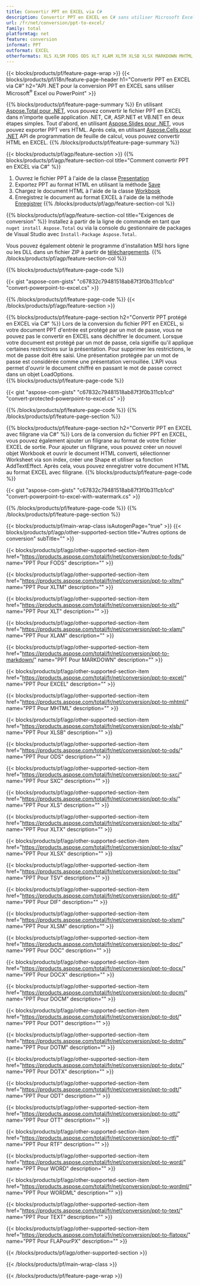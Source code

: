 ```yaml
---
title: Convertir PPT en EXCEL via C#
description: Convertir PPT en EXCEL en C# sans utiliser Microsoft Excel ou Powerpoint
url: /fr/net/conversion/ppt-to-excel/
family: total
platformtag: net
feature: conversion
informat: PPT
outformat: EXCEL
otherformats: XLS XLSM FODS ODS XLT XLAM XLTM XLSB XLSX MARKDOWN MHTML XLTX EXCEL SXC TSV DIF DOC DOCX DOCM DOT DOTM DOTX ODT OTT RTF WORD WORDML TEXT FLATOPX
---
```

{{< blocks/products/pf/feature-page-wrap >}}
{{< blocks/products/pf/i18n/feature-page-header h1="Convertir PPT en EXCEL via C#" h2="API .NET pour la conversion PPT en EXCEL sans utiliser Microsoft<sup>&reg;</sup> Excel ou PowerPoint" >}}

{{% blocks/products/pf/feature-page-summary %}}
En utilisant [Aspose.Total pour .NET](https://products.aspose.com/total/net/), vous pouvez convertir le fichier PPT en EXCEL dans n'importe quelle application .NET, C#, ASP.NET et VB.NET en deux étapes simples. Tout d'abord, en utilisant [Aspose.Slides pour .NET](https://products.aspose.com/slides/net/), vous pouvez exporter PPT vers HTML. Après cela, en utilisant [Aspose.Cells pour .NET](https://products.aspose.com/cells/net/) API de programmation de feuille de calcul, vous pouvez convertir HTML en EXCEL.
{{% /blocks/products/pf/feature-page-summary  %}}

{{< blocks/products/pf/agp/feature-section >}}
{{% blocks/products/pf/agp/feature-section-col title="Comment convertir PPT en EXCEL via C#" %}}
1. Ouvrez le fichier PPT à l'aide de la classe [Presentation](https://apireference.aspose.com/slides/net/aspose.slides/presentation)
2. Exportez PPT au format HTML en utilisant la méthode [Save](https://apireference.aspose.com/slides/net/aspose.slides.presentation/save/methods/5)
3. Chargez le document HTML à l'aide de la classe [Workbook](https://apireference.aspose.com/cells/net/aspose.cells/workbook)
4. Enregistrez le document au format EXCEL à l'aide de la méthode [Enregistrer](https://apireference.aspose.com/cells/net/aspose.cells.workbook/save/methods/4)
{{% /blocks/products/pf/agp/feature-section-col %}}

{{% blocks/products/pf/agp/feature-section-col title="Exigences de conversion" %}}
Installez à partir de la ligne de commande en tant que ```nuget install Aspose.Total``` ou via la console du gestionnaire de packages de Visual Studio avec ```Install-Package Aspose.Total```.

Vous pouvez également obtenir le programme d'installation MSI hors ligne ou les DLL dans un fichier ZIP à partir de [téléchargements](https://downloads.aspose.com/total/net).
{{% /blocks/products/pf/agp/feature-section-col %}}

{{% blocks/products/pf/feature-page-code %}}

{{< gist "aspose-com-gists" "c67832c79481518ab87f3f0b311cb1cd" "convert-powerpoint-to-excel.cs" >}}


{{% /blocks/products/pf/feature-page-code %}}
{{< /blocks/products/pf/agp/feature-section >}}

{{% blocks/products/pf/feature-page-section  h2="Convertir PPT protégé en EXCEL via C#" %}}
Lors de la conversion du fichier PPT en EXCEL, si votre document PPT d'entrée est protégé par un mot de passe, vous ne pouvez pas le convertir en EXCEL sans déchiffrer le document. Lorsque votre document est protégé par un mot de passe, cela signifie qu'il applique certaines restrictions sur la présentation. Pour supprimer les restrictions, le mot de passe doit être saisi. Une présentation protégée par un mot de passe est considérée comme une présentation verrouillée. L'API vous permet d'ouvrir le document chiffré en passant le mot de passe correct dans un objet LoadOptions.  
{{% blocks/products/pf/feature-page-code %}}

{{< gist "aspose-com-gists" "c67832c79481518ab87f3f0b311cb1cd" "convert-protected-powerpoint-to-excel.cs" >}}

{{% /blocks/products/pf/feature-page-code  %}}
{{% /blocks/products/pf/feature-page-section %}}

{{% blocks/products/pf/feature-page-section  h2="Convertir PPT en EXCEL avec filigrane via C#" %}}
Lors de la conversion du fichier PPT en EXCEL, vous pouvez également ajouter un filigrane au format de votre fichier EXCEL de sortie. Pour ajouter un filigrane, vous pouvez créer un nouvel objet Workbook et ouvrir le document HTML converti, sélectionner Worksheet via son index, créer une Shape et utiliser sa fonction AddTextEffect. Après cela, vous pouvez enregistrer votre document HTML au format EXCEL avec filigrane. 
{{% blocks/products/pf/feature-page-code %}}

{{< gist "aspose-com-gists" "c67832c79481518ab87f3f0b311cb1cd" "convert-powerpoint-to-excel-with-watermark.cs" >}}

{{% /blocks/products/pf/feature-page-code  %}}
{{% /blocks/products/pf/feature-page-section %}}

{{< blocks/products/pf/main-wrap-class isAutogenPage="true" >}}
{{< blocks/products/pf/agp/other-supported-section title="Autres options de conversion" subTitle="" >}}

{{< blocks/products/pf/agp/other-supported-section-item href="https://products.aspose.com/total/fr/net/conversion/ppt-to-fods/" name="PPT Pour FODS" description="" >}}

{{< blocks/products/pf/agp/other-supported-section-item href="https://products.aspose.com/total/fr/net/conversion/ppt-to-xltm/" name="PPT Pour XLTM" description="" >}}

{{< blocks/products/pf/agp/other-supported-section-item href="https://products.aspose.com/total/fr/net/conversion/ppt-to-xlt/" name="PPT Pour XLT" description="" >}}

{{< blocks/products/pf/agp/other-supported-section-item href="https://products.aspose.com/total/fr/net/conversion/ppt-to-xlam/" name="PPT Pour XLAM" description="" >}}

{{< blocks/products/pf/agp/other-supported-section-item href="https://products.aspose.com/total/fr/net/conversion/ppt-to-markdown/" name="PPT Pour MARKDOWN" description="" >}}

{{< blocks/products/pf/agp/other-supported-section-item href="https://products.aspose.com/total/fr/net/conversion/ppt-to-excel/" name="PPT Pour EXCEL" description="" >}}

{{< blocks/products/pf/agp/other-supported-section-item href="https://products.aspose.com/total/fr/net/conversion/ppt-to-mhtml/" name="PPT Pour MHTML" description="" >}}

{{< blocks/products/pf/agp/other-supported-section-item href="https://products.aspose.com/total/fr/net/conversion/ppt-to-xlsb/" name="PPT Pour XLSB" description="" >}}

{{< blocks/products/pf/agp/other-supported-section-item href="https://products.aspose.com/total/fr/net/conversion/ppt-to-ods/" name="PPT Pour ODS" description="" >}}

{{< blocks/products/pf/agp/other-supported-section-item href="https://products.aspose.com/total/fr/net/conversion/ppt-to-sxc/" name="PPT Pour SXC" description="" >}}

{{< blocks/products/pf/agp/other-supported-section-item href="https://products.aspose.com/total/fr/net/conversion/ppt-to-xls/" name="PPT Pour XLS" description="" >}}

{{< blocks/products/pf/agp/other-supported-section-item href="https://products.aspose.com/total/fr/net/conversion/ppt-to-xltx/" name="PPT Pour XLTX" description="" >}}

{{< blocks/products/pf/agp/other-supported-section-item href="https://products.aspose.com/total/fr/net/conversion/ppt-to-xlsx/" name="PPT Pour XLSX" description="" >}}

{{< blocks/products/pf/agp/other-supported-section-item href="https://products.aspose.com/total/fr/net/conversion/ppt-to-tsv/" name="PPT Pour TSV" description="" >}}

{{< blocks/products/pf/agp/other-supported-section-item href="https://products.aspose.com/total/fr/net/conversion/ppt-to-dif/" name="PPT Pour DIF" description="" >}}

{{< blocks/products/pf/agp/other-supported-section-item href="https://products.aspose.com/total/fr/net/conversion/ppt-to-xlsm/" name="PPT Pour XLSM" description="" >}}

{{< blocks/products/pf/agp/other-supported-section-item href="https://products.aspose.com/total/fr/net/conversion/ppt-to-doc/" name="PPT Pour DOC" description="" >}}

{{< blocks/products/pf/agp/other-supported-section-item href="https://products.aspose.com/total/fr/net/conversion/ppt-to-docx/" name="PPT Pour DOCX" description="" >}}

{{< blocks/products/pf/agp/other-supported-section-item href="https://products.aspose.com/total/fr/net/conversion/ppt-to-docm/" name="PPT Pour DOCM" description="" >}}

{{< blocks/products/pf/agp/other-supported-section-item href="https://products.aspose.com/total/fr/net/conversion/ppt-to-dot/" name="PPT Pour DOT" description="" >}}

{{< blocks/products/pf/agp/other-supported-section-item href="https://products.aspose.com/total/fr/net/conversion/ppt-to-dotm/" name="PPT Pour DOTM" description="" >}}

{{< blocks/products/pf/agp/other-supported-section-item href="https://products.aspose.com/total/fr/net/conversion/ppt-to-dotx/" name="PPT Pour DOTX" description="" >}}

{{< blocks/products/pf/agp/other-supported-section-item href="https://products.aspose.com/total/fr/net/conversion/ppt-to-odt/" name="PPT Pour ODT" description="" >}}

{{< blocks/products/pf/agp/other-supported-section-item href="https://products.aspose.com/total/fr/net/conversion/ppt-to-ott/" name="PPT Pour OTT" description="" >}}

{{< blocks/products/pf/agp/other-supported-section-item href="https://products.aspose.com/total/fr/net/conversion/ppt-to-rtf/" name="PPT Pour RTF" description="" >}}

{{< blocks/products/pf/agp/other-supported-section-item href="https://products.aspose.com/total/fr/net/conversion/ppt-to-word/" name="PPT Pour WORD" description="" >}}

{{< blocks/products/pf/agp/other-supported-section-item href="https://products.aspose.com/total/fr/net/conversion/ppt-to-wordml/" name="PPT Pour WORDML" description="" >}}

{{< blocks/products/pf/agp/other-supported-section-item href="https://products.aspose.com/total/fr/net/conversion/ppt-to-text/" name="PPT Pour TEXT" description="" >}}

{{< blocks/products/pf/agp/other-supported-section-item href="https://products.aspose.com/total/fr/net/conversion/ppt-to-flatopx/" name="PPT Pour FLAPourPX" description="" >}}



{{< /blocks/products/pf/agp/other-supported-section >}}

{{< /blocks/products/pf/main-wrap-class >}}

{{< /blocks/products/pf/feature-page-wrap >}}
